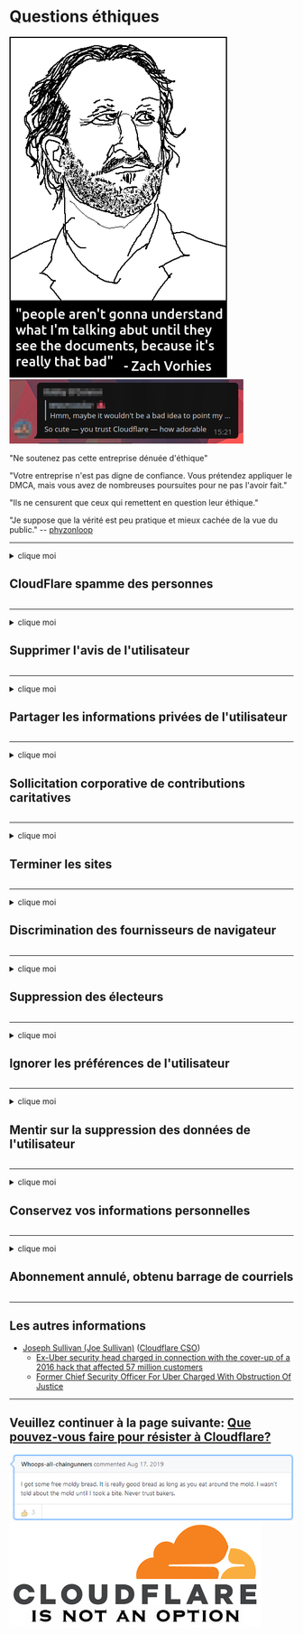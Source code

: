 # Questions éthiques

![](../image/itsreallythatbad.jpg)
![](../image/telegram/c81238387627b4bfd3dcd60f56d41626.jpg)

"Ne soutenez pas cette entreprise dénuée d'éthique"

"Votre entreprise n'est pas digne de confiance. Vous prétendez appliquer le DMCA, mais vous avez de nombreuses poursuites pour ne pas l'avoir fait."

"Ils ne censurent que ceux qui remettent en question leur éthique."

"Je suppose que la vérité est peu pratique et mieux cachée de la vue du public."  -- [phyzonloop](https://twitter.com/phyzonloop)


---


<details>
<summary>clique moi

## CloudFlare spamme des personnes
</summary>


Cloudflare envoie des e-mails de spam à des utilisateurs non-Cloudflare.

- N'envoyez des e-mails qu'aux abonnés qui se sont inscrits
- Lorsque l'utilisateur dit "arrêter", arrêtez d'envoyer des e-mails

C'est si simple. Mais Cloudflare s'en fiche.
Cloudflare a déclaré que l'utilisation de son service pouvait arrêter tous les spammeurs ou attaquants.
Comment pouvons-nous arrêter Cloudflare sans activer Cloudflare?


| 🖼 | 🖼 |
| --- | --- |
| ![](../image/cfspam01.jpg) | ![](../image/cfspam03.jpg) |
| ![](../image/cfspam02.jpg) | ![](../image/cfspambrittany.jpg)<br>![](../image/cfspamtwtr.jpg) |

</details>

---

<details>
<summary>clique moi

## Supprimer l'avis de l'utilisateur
</summary>


Cloudflare censure les critiques négatives.
Si vous publiez un texte anti-Cloudflare sur Twitter, vous avez la possibilité d'obtenir une réponse d'un employé de Cloudflare avec le message «Non, ce n'est pas».
Si vous publiez un avis négatif sur un site d'avis, ils essaieront de le censurer.


| 🖼 | 🖼 |
| --- | --- |
| ![](../image/cfcenrev_01.jpg)<br>![](../image/cfcenrev_02.jpg) | ![](../image/cfcenrev_03.jpg) |

</details>

---

<details>
<summary>clique moi

## Partager les informations privées de l'utilisateur
</summary>


Cloudflare a un énorme problème de harcèlement.
Cloudflare partage les informations personnelles de ceux qui se plaignent des sites hébergés.
Ils vous demandent parfois de fournir votre véritable identité.
Si vous ne voulez pas être harcelé, agressé, écrasé ou tué, vous feriez mieux de rester à l'écart des sites Web Cloudflared.


| 🖼 | 🖼 |
| --- | --- |
| ![](../image/cfdox_what.jpg) | ![](../image/cfdox_swat.jpg) |
| ![](../image/cfdox_kill.jpg) | ![](../image/cfdox_threat.jpg) |
| ![](../image/cfdox_dox.jpg) | ![](../image/cfdox_ex1.jpg) |
| ![](../image/cfabuseform.jpg) | ![](../image/cfdox_ex2.jpg) |

</details>

---

<details>
<summary>clique moi

## Sollicitation corporative de contributions caritatives
</summary>


CloudFlare demande des contributions caritatives.
Il est assez épouvantable qu'une société américaine demande des œuvres caritatives aux côtés d'organisations à but non lucratif qui ont de bonnes causes.
Si vous aimez bloquer des personnes ou perdre le temps d'autres personnes, vous voudrez peut-être commander des pizzas pour les employés de Cloudflare.


![](../image/cfdonate.jpg)

</details>

---

<details>
<summary>clique moi

## Terminer les sites
</summary>


Que ferez-vous si votre site tombe soudainement en panne?
Il y a des rapports que Cloudflare supprime la configuration de l'utilisateur ou arrête le service sans aucun avertissement, en silence.
Nous vous suggérons de trouver un meilleur fournisseur.

![](../image/cftmnt.jpg)

</details>

---

<details>
<summary>clique moi

## Discrimination des fournisseurs de navigateur
</summary>


CloudFlare donne un traitement préférentiel à ceux qui utilisent Firefox tout en donnant un traitement hostile aux utilisateurs non-Tor-Browser sur Tor.
Les utilisateurs de Tor qui refusent à juste titre d'exécuter du javascript non libre reçoivent également un traitement hostile.
Cette inégalité d'accès est un abus de neutralité du réseau et un abus de pouvoir.

![](../image/browdifftbcx.gif)

- À gauche: navigateur Tor, à droite: Chrome. Même adresse IP.

![](../image/browserdiff.jpg)

- Gauche: Navigateur Tor Javascript désactivé, cookie activé
- À droite: Chrome Javascript activé, cookie désactivé

![](../image/cfsiryoublocked.jpg)

- QuteBrowser (navigateur mineur) sans Tor (Clearnet IP)

![](../image/lynx_cloudflare.gif)

- Lynx


| ***Navigateur*** | ***Traitement d'accès*** |
| --- | --- |
| Tor Browser (Javascript activé) | accès autorisé |
| Firefox (Javascript activé) | accès dégradé |
| Chromium (Javascript activé) | accès dégradé |
| Chromium or Firefox (Javascript désactivé) | accès refusé |
| Chromium or Firefox (Cookie désactivé) | accès refusé |
| QuteBrowser | accès refusé |
| lynx | accès refusé |
| w3m | accès refusé |
| wget | accès refusé |


Pourquoi ne pas utiliser le bouton Audio pour résoudre un défi facile?

Oui, il y a un bouton audio, mais cela ne fonctionne toujours pas sur Tor.
Vous recevrez ce message lorsque vous cliquez dessus:

```
Réessayez plus tard
Votre ordinateur ou votre réseau peut envoyer des requêtes automatisées.
Pour protéger nos utilisateurs, nous ne pouvons pas traiter votre demande pour le moment.
Pour plus de détails, visitez notre page d'aide
```

</details>

---

<details>
<summary>clique moi

## Suppression des électeurs
</summary>


Les électeurs des États américains s'inscrivent pour voter via le site Web du secrétaire d'État de l'État de leur résidence.
Les bureaux du secrétaire d'État contrôlés par les républicains s'engagent dans la suppression des électeurs en envoyant un proxy sur le site Web du secrétaire d'État via Cloudflare.
Le traitement hostile par Cloudflare des utilisateurs de Tor, sa position MITM en tant que point de surveillance mondial centralisé et son rôle préjudiciable dans l'ensemble rendent les électeurs potentiels réticents à s'inscrire.
Les libéraux en particulier ont tendance à embrasser la vie privée.
Les formulaires d'inscription des électeurs collectent des informations sensibles sur les tendances politiques, l'adresse physique personnelle, le numéro de sécurité sociale et la date de naissance d'un électeur.
La plupart des États ne mettent à la disposition du public qu'un sous-ensemble de ces informations, mais Cloudflare voit toutes ces informations lorsque quelqu'un s'inscrit pour voter.

Notez que l'enregistrement papier ne contourne pas Cloudflare car les employés du secrétaire d'État à la saisie des données utiliseront probablement le site Web de Cloudflare pour saisir les données.

| 🖼 | 🖼 |
| --- | --- |
| ![](../image/cfvotm_01.jpg) | ![](../image/cfvotm_02.jpg) |

- Change.org est un site Web réputé pour recueillir des votes et passer à l'action.
“des gens partout dans le monde lancent des campagnes, mobilisent des partisans et travaillent avec les décideurs pour trouver des solutions.”
Malheureusement, de nombreuses personnes ne peuvent pas du tout afficher change.org en raison du filtre agressif de Cloudflare.
Ils sont empêchés de signer la pétition, les excluant ainsi d'un processus démocratique.
L'utilisation d'une autre plate-forme non cloudflared telle qu'OpenPetition permet de remédier au problème.

| 🖼 | 🖼 |
| --- | --- |
| ![](../image/changeorgasn.jpg) | ![](../image/changeorgtor.jpg) |

- Le "Projet Athénien" de Cloudflare offre une protection gratuite au niveau de l'entreprise aux sites Web électoraux des États et locaux.
Ils ont dit que "leurs électeurs peuvent accéder aux informations électorales et à l'inscription des électeurs", mais c'est un mensonge parce que beaucoup de gens ne peuvent tout simplement pas naviguer sur le site.

</details>

---

<details>
<summary>clique moi

## Ignorer les préférences de l'utilisateur
</summary>


Si vous désactivez quelque chose, vous vous attendez à ne recevoir aucun e-mail à ce sujet.
Cloudflare ignore les préférences de l'utilisateur et partage des données avec des sociétés tierces sans le consentement du client.
Si vous utilisez leur forfait gratuit, ils vous envoient parfois un e-mail vous demandant d'acheter un abonnement mensuel.

![](../image/cfviopl_tp.jpg)

</details>

---

<details>
<summary>clique moi

## Mentir sur la suppression des données de l'utilisateur
</summary>


Selon le blog de cet ancien client de cloudflare, Cloudflare ment sur la suppression de comptes.
De nos jours, de nombreuses entreprises conservent vos données après la fermeture ou la suppression de votre compte.
La plupart des bonnes entreprises en parlent dans leur politique de confidentialité.
Cloudflare? Non.

```
2019-08-05 CloudFlare m'a envoyé la confirmation de la suppression de mon compte.
2019-10-02 J'ai reçu un e-mail de CloudFlare "parce que je suis client"
```

Cloudflare ne connaissait pas le mot «supprimer».
S'il est vraiment supprimé, pourquoi cet ancien client a-t-il reçu un e-mail?
Il a également mentionné que la politique de confidentialité de Cloudflare n'en faisait pas mention.

```
Leur nouvelle politique de confidentialité ne fait aucune mention de la conservation des données pendant un an.
```

![](../image/cfviopl_notdel.jpg)

Comment faire confiance à Cloudflare si sa politique de confidentialité est un mensonge?

- [Plus d'un an s'est écoulé depuis que j'ai annulé mon compte Cloudflare](https://shkspr.mobi/blog/2020/09/dont-trust-cloudflare-with-your-personal-data/)

</details>

---

<details>
<summary>clique moi

## Conservez vos informations personnelles
</summary>


La suppression du compte Cloudflare est un niveau difficile.

```
Soumettez un ticket de support en utilisant la catégorie "Compte",
et demander la suppression du compte dans le corps du message.
Vous ne devez avoir aucun domaine ou carte de crédit associé à votre compte avant de demander la suppression.
```

Vous recevrez cet e-mail de confirmation.

![](../image/cf_deleteandkeep.jpg)

"Nous avons commencé à traiter votre demande de suppression" mais "Nous continuerons à stocker vos informations personnelles".

Pouvez-vous «faire confiance» à cela?


- Comment annuler votre compte Cloudflare

1. Connectez-vous à votre tableau de bord Cloudflare.
2. Supprimez toutes les zones (domaines) de votre tableau de bord.
3. Cliquez sur le lien d'assistance.
4. Envoyez un nouveau ticket. Dites-leur que vous souhaitez fermer votre compte.
5. Attendez plusieurs jours.
6. Le personnel de Cloudflare vous demandera votre confirmation et la raison pour laquelle vous avez décidé de quitter Cloudflare.
7. Envoyez à nouveau une réponse.
8. Attendez plusieurs jours.
9. Vous recevrez un message: Nous avons supprimé votre compte avec succès


</details>

---

<details>
<summary>clique moi

## Abonnement annulé, obtenu barrage de courriels
</summary>


L'utilisateur a annulé son abonnement à flux et il reçoit actuellement des rappels par courrier électronique tous les jours pour lui rappeler l'abonnement annulé.
Il n'y a pas de bouton de désinscription. Comment faites-vous cet arrêt?

![](../image/barrageemailcancelsubscription.jpg)

Cloudflare a dit à cet utilisateur de contacter le support et de demander que tout votre contenu soit supprimé.

- [t](https://web.archive.org/web/20210412165334/https://twitter.com/JohnHaldson/status/1381651569247088650)

</details>

---

## Les autres informations

- [Joseph Sullivan (Joe Sullivan)](../cloudflare_inc/cloudflare_members.md) ([Cloudflare CSO](https://twitter.com/eastdakota/status/1296522269313785862))
  - [Ex-Uber security head charged in connection with the cover-up of a 2016 hack that affected 57 million customers](https://www.businessinsider.com/uber-data-hack-security-head-joe-sullivan-charged-cover-up-2020-8)
  - [Former Chief Security Officer For Uber Charged With Obstruction Of Justice](https://www.justice.gov/usao-ndca/pr/former-chief-security-officer-uber-charged-obstruction-justice)


---


## Veuillez continuer à la page suivante:   [Que pouvez-vous faire pour résister à Cloudflare?](fr.action.md)

![](../image/freemoldybread.jpg)
![](../image/cfisnotanoption.jpg)
